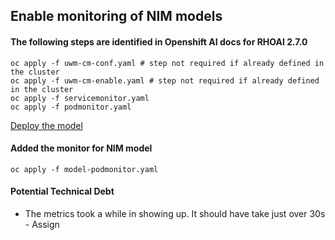 ## Enable monitoring of NIM models

#### The following steps are identified in Openshift AI docs for RHOAI 2.7.0
```
oc apply -f uwm-cm-conf.yaml # step not required if already defined in the cluster
oc apply -f uwm-cm-enable.yaml # step not required if already defined in the cluster
oc apply -f servicemonitor.yaml
oc apply -f podmonitor.yaml
```

[Deploy the model](https://github.com/mpaulgreen/nvidia-kserve-poc/blob/main/nim-runtime-published/a100/pvc-mount/README.md)

#### Added the monitor for NIM model
```
oc apply -f model-podmonitor.yaml
```


#### Potential Technical Debt
- The metrics took a while in showing up. It should have take just over 30s - Assign